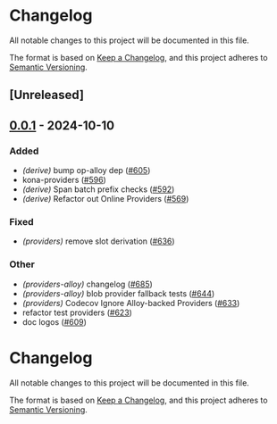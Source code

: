 # Changelog

All notable changes to this project will be documented in this file.

The format is based on [Keep a Changelog](https://keepachangelog.com/en/1.0.0/),
and this project adheres to [Semantic Versioning](https://semver.org/spec/v2.0.0.html).

## [Unreleased]

## [0.0.1](https://github.com/anton-rs/kona/releases/tag/kona-providers-alloy-v0.0.1) - 2024-10-10

### Added

- *(derive)* bump op-alloy dep ([#605](https://github.com/anton-rs/kona/pull/605))
- kona-providers ([#596](https://github.com/anton-rs/kona/pull/596))
- *(derive)* Span batch prefix checks ([#592](https://github.com/anton-rs/kona/pull/592))
- *(derive)* Refactor out Online Providers ([#569](https://github.com/anton-rs/kona/pull/569))

### Fixed

- *(providers)* remove slot derivation ([#636](https://github.com/anton-rs/kona/pull/636))

### Other

- *(providers-alloy)* changelog ([#685](https://github.com/anton-rs/kona/pull/685))
- *(providers-alloy)* blob provider fallback tests ([#644](https://github.com/anton-rs/kona/pull/644))
- *(providers)* Codecov Ignore Alloy-backed Providers ([#633](https://github.com/anton-rs/kona/pull/633))
- refactor test providers ([#623](https://github.com/anton-rs/kona/pull/623))
- doc logos ([#609](https://github.com/anton-rs/kona/pull/609))
# Changelog
All notable changes to this project will be documented in this file.

The format is based on [Keep a Changelog](https://keepachangelog.com/en/1.0.0/),
and this project adheres to [Semantic Versioning](https://semver.org/spec/v2.0.0.html).
